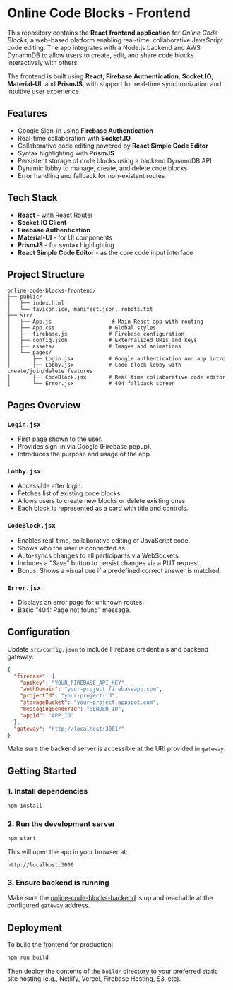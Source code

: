 # Online Code Blocks - Frontend

This repository contains the **React frontend application** for *Online Code Blocks*, a web-based platform enabling real-time, collaborative JavaScript code editing. The app integrates with a Node.js backend and AWS DynamoDB to allow users to create, edit, and share code blocks interactively with others.

The frontend is built using **React**, **Firebase Authentication**, **Socket.IO**, **Material-UI**, and **PrismJS**, with support for real-time synchronization and intuitive user experience.

## Features

* Google Sign-in using **Firebase Authentication**
* Real-time collaboration with **Socket.IO**
* Collaborative code editing powered by **React Simple Code Editor**
* Syntax highlighting with **PrismJS**
* Persistent storage of code blocks using a backend DynamoDB API
* Dynamic lobby to manage, create, and delete code blocks
* Error handling and fallback for non-existent routes

## Tech Stack

* **React** - with React Router
* **Socket.IO Client**
* **Firebase Authentication**
* **Material-UI** - for UI components
* **PrismJS** - for syntax highlighting
* **React Simple Code Editor** - as the core code input interface

## Project Structure

```
online-code-blocks-frontend/
├── public/
│   ├── index.html
│   └── favicon.ico, manifest.json, robots.txt
├── src/
│   ├── App.js                   # Main React app with routing
│   ├── App.css                 # Global styles
│   ├── firebase.js             # Firebase configuration
│   ├── config.json             # Externalized URIs and keys
│   ├── assets/                 # Images and animations
│   └── pages/
│       ├── Login.jsx           # Google authentication and app intro
│       ├── Lobby.jsx           # Code block lobby with create/join/delete features
│       ├── CodeBlock.jsx       # Real-time collaborative code editor
│       └── Error.jsx           # 404 fallback screen
```

## Pages Overview

### `Login.jsx`

* First page shown to the user.
* Provides sign-in via Google (Firebase popup).
* Introduces the purpose and usage of the app.

### `Lobby.jsx`

* Accessible after login.
* Fetches list of existing code blocks.
* Allows users to create new blocks or delete existing ones.
* Each block is represented as a card with title and controls.

### `CodeBlock.jsx`

* Enables real-time, collaborative editing of JavaScript code.
* Shows who the user is connected as.
* Auto-syncs changes to all participants via WebSockets.
* Includes a "Save" button to persist changes via a PUT request.
* Bonus: Shows a visual cue if a predefined correct answer is matched.

### `Error.jsx`

* Displays an error page for unknown routes.
* Basic "404: Page not found" message.

## Configuration

Update `src/config.json` to include Firebase credentials and backend gateway:

```json
{
  "firebase": {
    "apiKey": "YOUR_FIREBASE_API_KEY",
    "authDomain": "your-project.firebaseapp.com",
    "projectId": "your-project-id",
    "storageBucket": "your-project.appspot.com",
    "messagingSenderId": "SENDER_ID",
    "appId": "APP_ID"
  },
  "gateway": "http://localhost:3001/"
}
```

Make sure the backend server is accessible at the URI provided in `gateway`.

## Getting Started

### 1. Install dependencies

```bash
npm install
```

### 2. Run the development server

```bash
npm start
```

This will open the app in your browser at:

```
http://localhost:3000
```

### 3. Ensure backend is running

Make sure the [online-code-blocks-backend](https://github.com/your-org/online-code-blocks-backend) is up and reachable at the configured `gateway` address.

## Deployment

To build the frontend for production:

```bash
npm run build
```

Then deploy the contents of the `build/` directory to your preferred static site hosting (e.g., Netlify, Vercel, Firebase Hosting, S3, etc).
